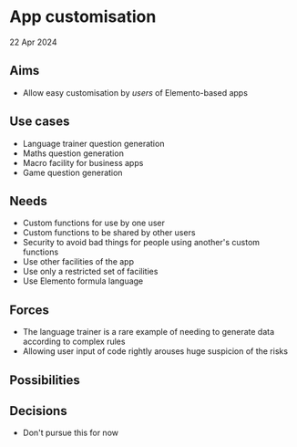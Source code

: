 App customisation
=================

22 Apr 2024

Aims
----

- Allow easy customisation by _users_ of Elemento-based apps

Use cases
---------

- Language trainer question generation
- Maths question generation
- Macro facility for business apps
- Game question generation



Needs
-----

- Custom functions for use by one user
- Custom functions to be shared by other users
- Security to avoid bad things for people using another's custom functions
- Use other facilities of the app
- Use only a restricted set of facilities
- Use Elemento formula language

Forces
------

- The language trainer is a rare example of needing to generate data according to complex rules
- Allowing user input of code rightly arouses huge suspicion of the risks

Possibilities
-------------


Decisions
---------

- Don't pursue this for now
